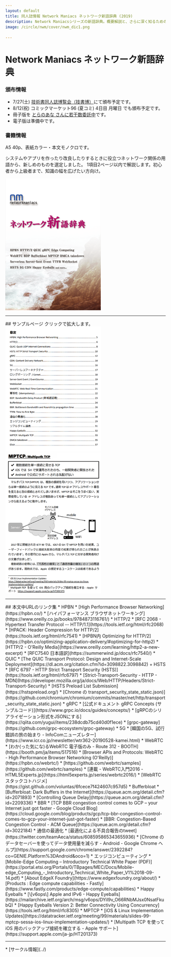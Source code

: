 ```yaml
---
layout: default
title: 同人誌情報 Network Maniacs ネットワーク新語辞典 (2019)
description: Network Maniacsシリーズの新語辞典。概要解説と、さらに深く知るためのポインタを示す。
image: /circle/nwm/cover/nwm_dic1.png

---
```


Network Maniacs ネットワーク新語辞典
====

### 頒布情報

* 7/27(土) [技術書同人誌博覧会（技書博）](https://gishohaku.dev/)にて頒布予定です。
* 8/12(祝) コミックマーケット96 (夏コミ) 4日目 月曜日 でも頒布予定です。
* 冊子版を [とらのあな さんに若干数委託中](https://ec.toranoana.shop/tora/ec/item/040030769470)です。
* 電子版は準備中です。

### 書籍情報
A5 40p、表紙カラー・本文モノクロです。

システムやアプリを作ったり改良したりするときに役立つネットワーク関係の用語から、新しめのものを選定しました。
1項目2ページ以内で解説します。初心者から上級者まで、知識の幅を広げたい方向け。

<a href="./cover/nwm_dic1.png" rel="lightbox">
  <img src="./cover/nwm_dic1.png" alt="表紙" style="width: 300px;"/>
</a>

<hr/>
## サンプルページ
クリックで拡大します。


<a href="./sample/nwm_dic1_index.png" rel="lightbox">
  <img src="./sample/nwm_dic1_index.png" alt="目次" style="width: 300px;"/>
</a>
<a href="./sample/nwm_dic1_mptcp.png" rel="lightbox">
  <img src="./sample/nwm_dic1_mptcp.png" alt="内容サンプル1" style="width: 300px;"/>
</a>

<hr/>
## 本文中URLのリンク集
* HPBN
  * [High Performance Browser Networking](https://hpbn.co/)
  * [ハイパフォーマンス ブラウザネットワーキング](https://www.oreilly.co.jp/books/9784873116761/)
* HTTP/2
  * [RFC 2068 - Hypertext Transfer Protocol -- HTTP/1.1](https://tools.ietf.org/html/rfc2068)
  * [HPACK: Header Compression for HTTP/2](https://tools.ietf.org/html/rfc7541)
  * [HPBN内 Optimizing for HTTP/2](https://hpbn.co/optimizing-application-delivery/#optimizing-for-http2)
  * [HTTP/2 - O'Reilly Media](https://www.oreilly.com/learning/http2-a-new-excerpt)
  * [RFC7540 日本語訳](https://summerwind.jp/docs/rfc7540/)
* QUIC
  * [The QUIC Transport Protocol: Design and Internet-Scale Deployment](https://dl.acm.org/citation.cfm?id=3098822.3098842)
+ HSTS
  * [RFC 6797 - HTTP Strict Transport Security (HSTS)](https://tools.ietf.org/html/rfc6797)
  * [Strict-Transport-Security - HTTP - MDN](https://developer.mozilla.org/ja/docs/Web/HTTP/Headers/Strict-Transport-Security)
  * [HSTS Preload List Submission](https://hstspreload.org/)
  * [Chrome の transport_security_state_static.json)](https://github.com/chromium/chromium/commits/master/net/http/transport_security_state_static.json)
* gRPC
  * [公式ドキュメント gRPC Concepts (サンプルコード)](https://www.grpc.io/docs/guides/concepts/)
  * [gRPCのシリアライゼーション形式をJSONにする](https://qiita.com/yugui/items/238dcdb75cd40d0f1ece)
  * [grpc-gateway](https://github.com/grpc-ecosystem/grpc-gateway)
* 5G
  * [韓国の5G、試行錯誤の旅の始まり - InfoComニューズレター](https://www.icr.co.jp/newsletter/wtr362-20190528-kamei.html)
* WebRTC
  * [わか(った気にな)るWebRTC 電子版のみ - Route 312 - BOOTH](https://booth.pm/ja/items/517516)
  * [Browser APIs and Protocols: WebRTC - High Performance Browser Networking (O'Reilly)](https://hpbn.co/webrtc/)
  * [https://github.com/webrtc/samples](https://github.com/webrtc/samples)
  * [連載 - WebRTC入門2016 - HTML5Experts.jp](https://html5experts.jp/series/webrtc2016/)
  * [WebRTC スタックコトハジメ](https://gist.github.com/voluntas/6fcece7f424607c957d5)
* Bufferbloat
  * [Bufferbloat: Dark Buffers in the Internet](https://queue.acm.org/detail.cfm?id=2071893)
  * [Controlling Queue Delay](https://queue.acm.org/detail.cfm?id=2209336)
* BBR
  * [TCP BBR congestion control comes to GCP – your Internet just got faster - Google Cloud Blog](https://cloud.google.com/blog/products/gcp/tcp-bbr-congestion-control-comes-to-gcp-your-internet-just-got-faster)
  * [BBR: Congestion-Based Congestion Control - ACM Queue](https://queue.acm.org/detail.cfm?id=3022184)
* 通信の最適化
  * [最適化による不具合報告のtweet](https://twitter.com/teamAeca/status/608595865343655936)
  * [Chrome のデータセーバーを使ってデータ使用量を減らす - Android - Google Chrome ヘルプ](https://support.google.com/chrome/answer/2392284?co=GENIE.Platform%3DAndroid&oco=1)
* エッジコンピューティング
  * [Mobile-Edge Computing – Introductory Technical White Paper (PDF)](https://portal.etsi.org/Portals/0/TBpages/MEC/Docs/Mobile-edge_Computing_-_Introductory_Technical_White_Paper_V1%2018-09-14.pdf)
  * [About EdgeX Foundry](https://www.edgexfoundry.org/about/)
  * [Products : Edge compute capabilities - Fastly](https://www.fastly.com/products/edge-compute/capabilities)
* Happy Eyeballs
  * [\[v6ops\] Apple and IPv6 - Happy Eyeballs](https://mailarchive.ietf.org/arch/msg/v6ops/DYiI9v_O66RNbMJsx0NsatFkubQ)
  * [Happy Eyeballs Version 2: Better Connectivity Using Concurrency](https://tools.ietf.org/html/rfc8305)
* MPTCP
  * [iOS & Linux Implementation Updates](https://datatracker.ietf.org/meeting/99/materials/slides-99-mptcp-sessa-ios-linux-implementation-updates/)
  * [Multipath TCP を使って iOS 用のバックアップ接続を確立する - Apple サポート](https://support.apple.com/ja-jp/HT201373)

<hr/>
* [サークル情報](../)
